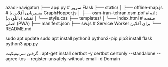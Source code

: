 azadi-navigator/
├── app.py                 # سرور Flask
├── static/
│   ├── offline-map.js     # مسیریابی آفلاین با GraphHopper.js
│   ├── osm-iran-tehran.osm.pbf  # داده نقشه (دانلودی)
│   └── style.css
├── templates/
│   └── index.html         # صفحه اصلی (PWA)
├── manifest.json
├── sw.js                  # Service Worker برای آفلاین
└── README.md

sudo apt update
sudo apt install python3 python3-pip
pip3 install flask
python3 app.py


گرفتن سرتیفیکیت : 
apt-get install certbot -y
certbot certonly --standalone --agree-tos --register-unsafely-without-email -d Domain

